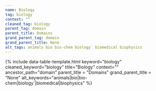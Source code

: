 ```yaml
---
name: Biology
tag: biology
context: ""
cleaned_tag: biology
parent_tag: domain
parent_title: Domains
grand_parent_tag: domain
grand_parent_title: None
alt_tags: animals bio bio-chem biology` biomedical biophysics
---
```


{% include data-table-template.html 
  keyword="biology" 
  cleaned_keyword="biology" 
  title="Biology"
  context=""
  ancestor_path="domain" 
  parent_title = "Domains"
  grand_parent_title = "None"
  alt_keywords="animals|bio|bio-chem|biology`|biomedical|biophysics"
%}

